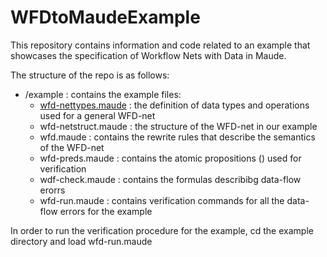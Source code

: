 # WFDtoMaudeExample
This repository contains information and code related to an example that showcases the specification of Workflow Nets with Data in Maude.

The structure of the repo is as follows:
* /example : contains the example files:
  * [wfd-nettypes.maude](/example/wfd-nettypes.maude) : the definition of data types and operations used for a general WFD-net
  * wfd-netstruct.maude : the structure of the WFD-net in our example
  * wfd.maude : contains the rewrite rules that describe the semantics of the WFD-net
  * wfd-preds.maude : contains the atomic propositions () used for verification 
  * wdf-check.maude : contains the formulas describibg data-flow erorrs 
  * wfd-run.maude : contains verification commands for all the data-flow errors for the example

In order to run the verification procedure for the example, cd the example directory and load  wfd-run.maude 


